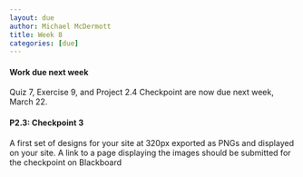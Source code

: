 ```yaml
---
layout: due
author: Michael McDermott
title: Week 8
categories: [due]
---
```

#### Work due next week
Quiz 7, Exercise 9, and Project 2.4 Checkpoint are now due next week, March 22.

#### P2.3: Checkpoint 3
A first set of designs for your site at 320px exported as PNGs and displayed on your site. A link to a page displaying the images should be submitted for the checkpoint on Blackboard